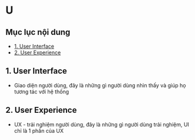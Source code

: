 # U

## Mục lục nội dung

- [1. User Interface](#1-user-interface)
- [2. User Experience](#2-user-experience)

## 1. User Interface

- Giao diện người dùng, đây là những gì người dùng nhìn thấy và giúp họ tương tác với hệ thống

## 2. User Experience

- UX - trải nghiệm người dùng, đây là những gì người dùng trải nghiệm, UI chỉ là 1 phần của UX
